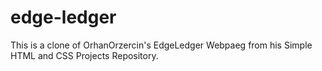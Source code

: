 # edge-ledger
This is a clone of OrhanOrzercin's EdgeLedger Webpaeg from his Simple HTML and CSS Projects Repository.
